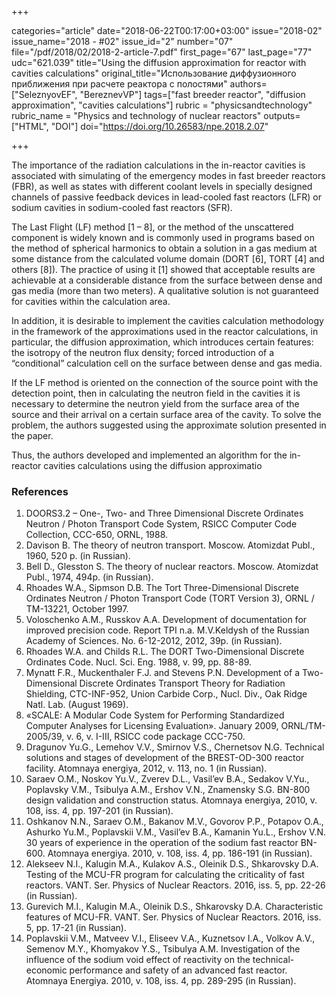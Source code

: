 +++

categories="article"
date="2018-06-22T00:17:00+03:00"
issue="2018-02"
issue_name="2018 - #02"
issue_id="2"
number="07"
file="/pdf/2018/02/2018-2-article-7.pdf"
first_page="67"
last_page="77"
udc="621.039"
title="Using the diffusion approximation for reactor with cavities calculations"
original_title="Использование диффузионного приближения при расчете реактора с полостями"
authors=["SeleznyovEF", "BereznevVP"]
tags=["fast breeder reactor", "diffusion approximation", "cavities calculations"]
rubric = "physicsandtechnology"
rubric_name = "Physics and technology of nuclear reactors"
outputs=["HTML", "DOI"]
doi="https://doi.org/10.26583/npe.2018.2.07"

+++

The importance of the radiation calculations in the in-reactor cavities is associated with simulating of the emergency modes in fast breeder reactors (FBR), as well as states with different coolant levels in specially designed channels of passive feedback devices in lead-cooled fast reactors (LFR) or sodium cavities in sodium-cooled fast reactors (SFR).

The Last Flight (LF) method [1 – 8], or the method of the unscattered component is widely known and is commonly used in programs based on the method of spherical harmonics to obtain a solution in a gas medium at some distance from the calculated volume domain (DORT [6], TORT [4] and others [8]). The practice of using it [1] showed that acceptable results are achievable at a considerable distance from the surface between dense and gas media (more than two meters). A qualitative solution is not guaranteed for cavities within the calculation area.

In addition, it is desirable to implement the cavities calculation methodology in the framework of the approximations used in the reactor calculations, in particular, the diffusion approximation, which introduces certain features: the isotropy of the neutron flux density; forced introduction of a “conditional” calculation cell on the surface between dense and gas media.

If the LF method is oriented on the connection of the source point with the detection point, then in calculating the neutron field in the cavities it is necessary to determine the neutron yield from the surface area of the source and their arrival on a certain surface area of the cavity. To solve the problem, the authors suggested using the approximate solution presented in the paper.

Thus, the authors developed and implemented an algorithm for the in-reactor cavities calculations using the diffusion approximatio

### References

1. DOORS3.2 – One-, Two- and Three Dimensional Discrete Ordinates Neutron / Photon Transport Code System, RSICC Computer Code Collection, CCC-650, ORNL, 1988.
2. Davison B. The theory of neutron transport. Moscow. Atomizdat Publ., 1960, 520 p. (in Russian).
3. Bell D., Glesston S. The theory of nuclear reactors. Moscow. Atomizdat Publ., 1974, 494p. (in Russian).
4. Rhoades W.A., Sipmson D.B. The Tort Three-Dimensional Discrete Ordinates Neutron / Photon Transport Code (TORT Version 3), ORNL / TM-13221, October 1997.
5. Voloschenko A.M., Russkov A.A. Development of documentation for improved precision code. Report TPI n.a. M.V.Keldysh of the Russian Academy of Sciences. No. 6-12-2012, 2012, 39p. (in Russian).
6. Rhoades W.A. and Childs R.L. The DORT Two-Dimensional Discrete Ordinates Code. Nucl. Sci. Eng. 1988, v. 99, pp. 88-89.
7. Mynatt F.R., Muckenthaler F.J. and Stevens P.N. Development of a Two-Dimensional Discrete Ordinates Transport Theory for Radiation Shielding, CTC-INF-952, Union Carbide Corp., Nucl. Div., Oak Ridge Natl. Lab. (August 1969).
8. «SCALE: A Modular Code System for Performing Standardized Computer Analyses for Licensing Evaluation». January 2009, ORNL/TM-2005/39, v. 6, v. I-III, RSICC code package CCC-750.
9. Dragunov Yu.G., Lemehov V.V., Smirnov V.S., Chernetsov N.G. Technical solutions and stages of development of the BREST-OD-300 reactor facility. Atomnaya energiya, 2012, v. 113, no. 1 (in Russian).
10. Saraev O.M., Noskov Yu.V., Zverev D.L., Vasil’ev B.A., Sedakov V.Yu., Poplavsky V.M., Tsibulya A.M., Ershov V.N., Znamensky S.G. BN-800 design validation and construction status. Atomnaya energiya, 2010, v. 108, iss. 4, pp. 197-201 (in Russian).
11. Oshkanov N.N., Saraev O.M., Bakanov M.V., Govorov P.P., Potapov O.A., Ashurko Yu.M., Poplavskii V.M., Vasil’ev B.A., Kamanin Yu.L., Ershov V.N. 30 years of experience in the operation of the sodium fast reactor BN-600. Atomnaya energiya. 2010, v. 108, iss. 4, pp. 186-191 (in Russian).
12. Alekseev N.I., Kalugin M.A., Kulakov A.S., Oleinik D.S., Shkarovsky D.A. Testing of the MCU-FR program for calculating the criticality of fast reactors. VANT. Ser. Physics of Nuclear Reactors. 2016, iss. 5, pp. 22-26 (in Russian).
13. Gurevich M.I., Kalugin M.A., Oleinik D.S., Shkarovsky D.A. Characteristic features of MCU-FR. VANT. Ser. Physics of Nuclear Reactors. 2016, iss. 5, pp. 17-21 (in Russian).
14. Poplavskii V.M., Matveev V.I., Eliseev V.A., Kuznetsov I.A., Volkov A.V., Semenov M.Y., Khomyakov Y.S., Tsibulya A.M. Investigation of the influence of the sodium void effect of reactivity on the technical-economic performance and safety of an advanced fast reactor. Atomnaya Energiya. 2010, v. 108, iss. 4, pp. 289-295 (in Russian).